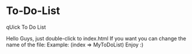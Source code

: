 # To-Do-List
qUick To Do List

Hello Guys, just double-click to index.html
If you want you can change the name of the file:  Example: (index => MyToDoList)
Enjoy :)
